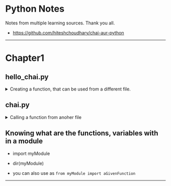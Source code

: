# Python Notes

Notes from multiple learning sources. Thank you all.

- https://github.com/hiteshchoudhary/chai-aur-python


---

# Chapter1


## hello_chai.py
<details>
  <summary>
    Creating a function, that can be used from a different file.
  </summary>

  ```
print("chai aur python")

def chai(n):
    print(n)

chai("lemon tea")

chai_one = "lemon tea"
chai_two = "ginger tea"
chai_three = "masala chai"
  ```
</details>

## chai.py

<details>
  <summary>
    Calling a function from anoher file
  </summary>
  
  ```
from hello_chai import chai

chai("ginger tea")

# this is comment
  ```
</details>


## Knowing what are the functions, variables  with in a module
* import myModule
* dir(myModule)

* you can also use as `from myModule import aGivenFunction`

---


